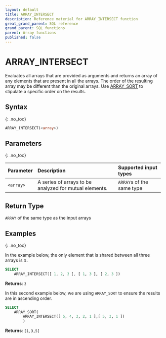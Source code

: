 ```yaml
---
layout: default
title: ARRAY_INTERSECT
description: Reference material for ARRAY_INTERSECT function
great_grand_parent: SQL reference
grand_parent: SQL functions
parent: Array functions
published: false
---
```


# ARRAY\_INTERSECT

Evaluates all arrays that are provided as arguments and returns an array of any elements that are present in all the arrays. The order of the resulting array may be different than the original arrays. Use [ARRAY_SORT](../Lambda/array-sort.md) to stipulate a specific order on the results.

## Syntax
{: .no_toc}

```sql
ARRAY_INTERSECT(<array>)
```

## Parameters 
{: .no_toc} 

| Parameter | Description                                            | Supported input types | 
| :--------- | :------------------------------------------------------ | :-----|
| `<array>`   | A series of arrays to be analyzed for mutual elements. | `ARRAY`s of the same type |

## Return Type
`ARRAY` of the same type as the input arrays

## Examples
{: .no_toc}

In the example below, the only element that is shared between all three arrays is `3.`

```sql
SELECT
	ARRAY_INTERSECT([ 1, 2, 3 ], [ 1, 3 ], [ 2, 3 ])
```

**Returns**: `3`

In this second example below, we are using `ARRAY_SORT` to ensure the results are in ascending order.

```sql
SELECT
	ARRAY_SORT(
	    ARRAY_INTERSECT([ 5, 4, 3, 2, 1 ],[ 5, 3, 1 ])
	    )
```

**Returns**: `[1,3,5]`
